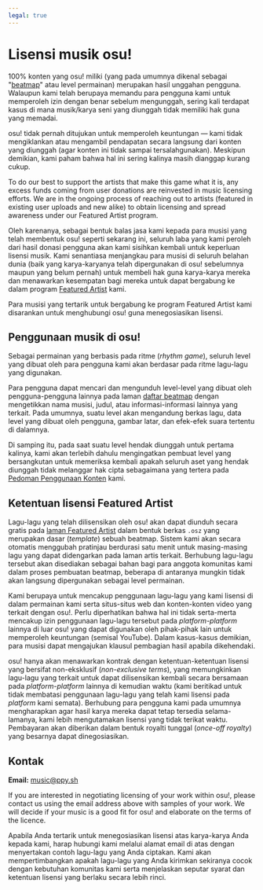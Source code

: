 ```yaml
---
legal: true
---
```


# Lisensi musik osu!

100% konten yang osu! miliki (yang pada umumnya dikenal sebagai "[beatmap](/wiki/Beatmap)" atau level permainan) merupakan hasil unggahan pengguna. Walaupun kami telah berupaya memandu para pengguna kami untuk memperoleh izin dengan benar sebelum mengunggah, sering kali terdapat kasus di mana musik/karya seni yang diunggah tidak memiliki hak guna yang memadai.

osu! tidak pernah ditujukan untuk memperoleh keuntungan — kami tidak mengiklankan atau mengambil pendapatan secara langsung dari konten yang diunggah (agar konten ini tidak sampai tersalahgunakan). Meskipun demikian, kami paham bahwa hal ini sering kalinya masih dianggap kurang cukup.

To do our best to support the artists that make this game what it is, any excess funds coming from user donations are reinvested in music licensing efforts. We are in the ongoing process of reaching out to artists (featured in existing user uploads and new alike) to obtain licensing and spread awareness under our Featured Artist program.

Oleh karenanya, sebagai bentuk balas jasa kami kepada para musisi yang telah membentuk osu! seperti sekarang ini, seluruh laba yang kami peroleh dari hasil donasi pengguna akan kami sisihkan kembali untuk keperluan lisensi musik. Kami senantiasa menjangkau para musisi di seluruh belahan dunia (baik yang karya-karyanya telah dipergunakan di osu! sebelumnya maupun yang belum pernah) untuk membeli hak guna karya-karya mereka dan menawarkan kesempatan bagi mereka untuk dapat bergabung ke dalam program [Featured Artist](/wiki/People/Featured_Artists) kami.

Para musisi yang tertarik untuk bergabung ke program Featured Artist kami disarankan untuk menghubungi osu! guna menegosiasikan lisensi.

## Penggunaan musik di osu!

Sebagai permainan yang berbasis pada ritme (*rhythm game*), seluruh level yang dibuat oleh para pengguna kami akan berdasar pada ritme lagu-lagu yang digunakan.

Para pengguna dapat mencari dan mengunduh level-level yang dibuat oleh pengguna-pengguna lainnya pada laman [daftar beatmap](https://osu.ppy.sh/beatmapsets) dengan mengetikkan nama musisi, judul, atau informasi-informasi lainnya yang terkait. Pada umumnya, suatu level akan mengandung berkas lagu, data level yang dibuat oleh pengguna, gambar latar, dan efek-efek suara tertentu di dalamnya.

Di samping itu, pada saat suatu level hendak diunggah untuk pertama kalinya, kami akan terlebih dahulu mengingatkan pembuat level yang bersangkutan untuk memeriksa kembali apakah seluruh aset yang hendak diunggah tidak melanggar hak cipta sebagaimana yang tertera pada [Pedoman Penggunaan Konten](/wiki/Rules/Content_usage_guidelines) kami.

## Ketentuan lisensi Featured Artist

Lagu-lagu yang telah dilisensikan oleh osu! akan dapat diunduh secara gratis pada [laman Featured Artist](https://osu.ppy.sh/beatmaps/artists) dalam bentuk berkas `.osz` yang merupakan dasar (*template*) sebuah beatmap. Sistem kami akan secara otomatis menggubah pratinjau berdurasi satu menit untuk masing-masing lagu yang dapat didengarkan pada laman artis terkait. Berhubung lagu-lagu tersebut akan disediakan sebagai bahan bagi para anggota komunitas kami dalam proses pembuatan beatmap, beberapa di antaranya mungkin tidak akan langsung dipergunakan sebagai level permainan.

Kami berupaya untuk mencakup penggunaan lagu-lagu yang kami lisensi di dalam permainan kami serta situs-situs web dan konten-konten video yang terkait dengan osu!. Perlu diperhatikan bahwa hal ini tidak serta-merta mencakup izin penggunaan lagu-lagu tersebut pada *platform-platform* lainnya di luar osu! yang dapat digunakan oleh pihak-pihak lain untuk memperoleh keuntungan (semisal YouTube). Dalam kasus-kasus demikian, para musisi dapat mengajukan klausul pembagian hasil apabila dikehendaki.

osu! hanya akan menawarkan kontrak dengan ketentuan-ketentuan lisensi yang bersifat non-eksklusif (*non-exclusive terms*), yang memungkinkan lagu-lagu yang terkait untuk dapat dilisensikan kembali secara bersamaan pada *platform-platform* lainnya di kemudian waktu (kami beritikad untuk tidak membatasi penggunaan lagu-lagu yang telah kami lisensi pada *platform* kami semata). Berhubung para pengguna kami pada umumnya mengharapkan agar hasil karya mereka dapat tetap tersedia selama-lamanya, kami lebih mengutamakan lisensi yang tidak terikat waktu. Pembayaran akan diberikan dalam bentuk royalti tunggal (*once-off royalty*) yang besarnya dapat dinegosiasikan.

## Kontak

**Email:** [music@ppy.sh](mailto:music@ppy.sh)

If you are interested in negotiating licensing of your work within osu!, please contact us using the email address above with samples of your work. We will decide if your music is a good fit for osu! and elaborate on the terms of the licence.

Apabila Anda tertarik untuk menegosiasikan lisensi atas karya-karya Anda kepada kami, harap hubungi kami melalui alamat email di atas dengan menyertakan contoh lagu-lagu yang Anda ciptakan. Kami akan mempertimbangkan apakah lagu-lagu yang Anda kirimkan sekiranya cocok dengan kebutuhan komunitas kami serta menjelaskan seputar syarat dan ketentuan lisensi yang berlaku secara lebih rinci.
